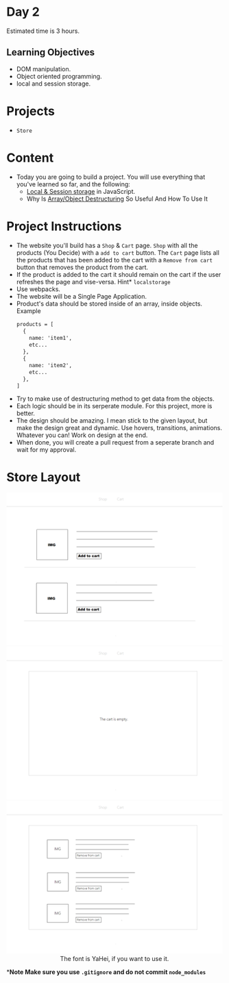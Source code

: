 # Day 2

Estimated time is 3 hours.

## Learning Objectives

- DOM manipulation.
- Object oriented programming.
- local and session storage.

# Projects
- `Store`

# Content

- Today you are going to build a project. You will use everything that you've learned so far, and the following:
  - [Local & Session storage](https://www.youtube.com/watch?v=xSv-9Yod83Q) in JavaScript.
  - Why Is [Array/Object Destructuring](https://www.youtube.com/watch?v=NIq3qLaHCIs) So Useful And How To Use It

# Project Instructions

- The website you'll build has a `Shop` & `Cart` page. `Shop` with all the products (You Decide) with a `add to cart` button.
  The `Cart` page lists all the products that has been added to the cart with a `Remove from cart` button that removes the product from the cart.
- If the product is added to the cart it should remain on the cart if the user refreshes the page and vise-versa. Hint* `localstorage`
- Use webpacks.
- The website will be a Single Page Application.
- Product's data should be stored inside of an array, inside objects.
  Example
  ```
  products = [
    {
      name: 'item1',
      etc...
    },
    {
      name: 'item2',
      etc...
    },
  ]
  ```
- Try to make use of destructuring method to get data from the objects.
- Each logic should be in its serperate module. For this project, more is better.
- The design should be amazing. I mean stick to the given layout, but make the design great and dynamic. Use hovers, transitions, animations. Whatever you can! Work on design at the end.
- When done, you will create a pull request from a seperate branch and wait for my approval.

# Store Layout
<p align="center">
<img src="./preview/shop.png">
<img src="./preview/cart_empty.png">
<img src="./preview/cart.png">
The font is YaHei, if you want to use it.
</p>

***Note Make sure you use `.gitignore` and do not commit `node_modules`**
